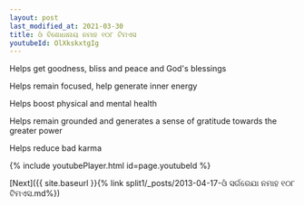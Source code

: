```yaml
---
layout: post
last_modified_at: 2021-03-30
title: ଓଁ ବିଶୋଧାନାୟ ନମାହ ୧୦୮ ଟିମଏସ
youtubeId: OlXkskxtgIg
---
```

 
 
Helps get goodness, bliss and peace and God's blessings
 
Helps remain focused, help generate inner energy 
 
Helps boost physical and mental health 
 
Helps remain grounded and generates a sense of gratitude towards the greater power 
 
Helps reduce bad karma
 
 
 
 


{% include youtubePlayer.html id=page.youtubeId %}
 
[Next]({{ site.baseurl }}{% link  split1/_posts/2013-04-17-ଓଁ ସର୍ଗରେଯା ନମାହ ୧୦୮ ଟିମଏସ.md%})
 
